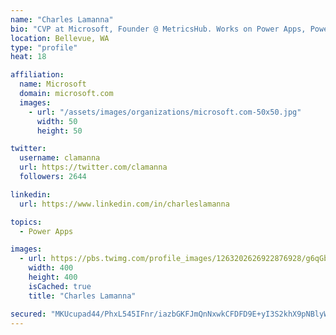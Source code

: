 ```yaml
---
name: "Charles Lamanna"
bio: "CVP at Microsoft, Founder @ MetricsHub. Works on Power Apps, Power Automate, Power Virtual Agent, Common Data Service and Dynamics 365."
location: Bellevue, WA
type: "profile"
heat: 18

affiliation:
  name: Microsoft
  domain: microsoft.com
  images:
    - url: "/assets/images/organizations/microsoft.com-50x50.jpg"
      width: 50
      height: 50

twitter:
  username: clamanna
  url: https://twitter.com/clamanna
  followers: 2644

linkedin:
  url: https://www.linkedin.com/in/charleslamanna

topics:
  - Power Apps

images:
  - url: https://pbs.twimg.com/profile_images/1263202626922876928/g6qGbHZ-_400x400.jpg
    width: 400
    height: 400
    isCached: true
    title: "Charles Lamanna"

secured: "MKUcupad44/PhxL545IFnr/iazbGKFJmQnNxwkCFDFD9E+yI3S2khX9pNBlyWZAOQX2lzlAeskhBG4PQNFyNQX9ozrRYEsaHIWSFC4HEJKC08z3oeq+0F1BeX/mfi8iFKPzGjII+QnS0fAGzDYCSa98YRmZme0m8vnqERrcZ8B/LClPn5eNqdgGVgCgWAvOM6GosDezZ1lVy/HzErAws/yUjLZ6hTDPuY0z7z7NW4rsDPCX5PnDnfj9vSWyW3mBM6wC7EgFPZvDTvYZlNAr06h5FAjQkcdDeSn1+ucBFADw5PhYUG1qi45jh6qob9NCPziESZpzKv0i0ZHzi/CM37Ezc9S51MZ5xfYFh0uox9bduo5ryQE+PmKC7+ryaGarsgm8mJqMgUq2LVHrQQqM2dxDR20ANFjnLLqj+xuJ+bWM=;3j52GIMQsvpadLbuUPFl+Q=="
---
```


